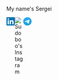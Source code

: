 <p>
My name's Sergei<br>
</p>
<a href="https://www.linkedin.com/in/serge-masiutin/">
  <img align="left" alt="Sudoboo's LinkedIn" width="22px" src="https://github.com/sudobooo/sudobooo/blob/main/ln_logo.png">
</a>
<a href="https://www.instagram.com/serge_masiutin/">
  <img align="left" alt="Sudoboo's Instagram" width="22px" src="https://raw.githubusercontent.com/hussainweb/hussainweb/main/icons/instagram.png">
</a>
<a href="https://t.me/serge_masiutin/">
  <img align="left" alt="Sudoboo's Telegram" width="22px" src="https://github.com/sudobooo/sudobooo/blob/main/telegram.png">
</a>
